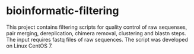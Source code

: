 # bioinformatic-filtering

This project contains filtering scripts for quality control of raw sequenses, pair merging, dereplication, chimera removal, clustering and blastn steps.  
The input requires fastq files of raw sequences. 
The script was developed on Linux CentOS 7.
